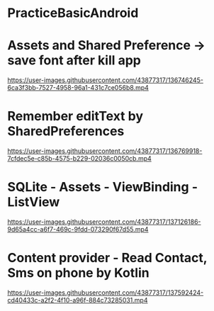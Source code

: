 # PracticeBasicAndroid

# Assets and Shared Preference -> save font after kill app

https://user-images.githubusercontent.com/43877317/136746245-6ca3f3bb-7527-4958-96a1-431c7ce056b8.mp4


# Remember editText by SharedPreferences


https://user-images.githubusercontent.com/43877317/136769918-7cfdec5e-c85b-4575-b229-02036c0050cb.mp4


# SQLite - Assets - ViewBinding - ListView 

https://user-images.githubusercontent.com/43877317/137126186-9d65a4cc-a6f7-469c-9fdd-073290f67d55.mp4


# Content provider - Read Contact, Sms on phone by Kotlin
https://user-images.githubusercontent.com/43877317/137592424-cd40433c-a2f2-4f10-a96f-884c73285031.mp4

